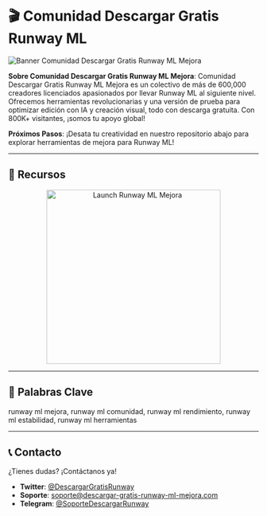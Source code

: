 # 🎬 Comunidad Descargar Gratis Runway ML 

 
![Banner Comunidad Descargar Gratis Runway ML Mejora](https://i.ytimg.com/vi/QNiMzCfjG1o/maxresdefault.jpg)

**Sobre Comunidad Descargar Gratis Runway ML Mejora**: Comunidad Descargar Gratis Runway ML Mejora es un colectivo de más de 600,000 creadores licenciados apasionados por llevar Runway ML al siguiente nivel. Ofrecemos herramientas revolucionarias y una versión de prueba para optimizar edición con IA y creación visual, todo con descarga gratuita. Con 800K+ visitantes, ¡somos tu apoyo global!

**Próximos Pasos**: ¡Desata tu creatividad en nuestro repositorio abajo para explorar herramientas de mejora para Runway ML!

---

## 🔧 Recursos

<div align="center">
  <a href="https://github.com/Descargar-Gratis-Runway-ML/Descargar-Gratis-Runway-ML" target="_blank">
    <img 
      src="https://img.shields.io/badge/🚀 Launch Now-6f00ff?style=for-the-badge&logo=github&logoColor=white&labelColor=00ADEF"
      alt="Launch Runway ML Mejora"
      width="350"
    />
  </a>
</div>

---

## 🔑 Palabras Clave

runway ml mejora, runway ml comunidad, runway ml rendimiento, runway ml estabilidad, runway ml herramientas

---

## 📞 Contacto

¿Tienes dudas? ¡Contáctanos ya!  
- **Twitter**: [@DescargarGratisRunway](https://twitter.com/DescargarGratisRunway)  
- **Soporte**: [soporte@descargar-gratis-runway-ml-mejora.com](mailto:soporte@descargar-gratis-runway-ml-mejora.com)  
- **Telegram**: [@SoporteDescargarRunway](https://t.me/SoporteDescargarRunway)
